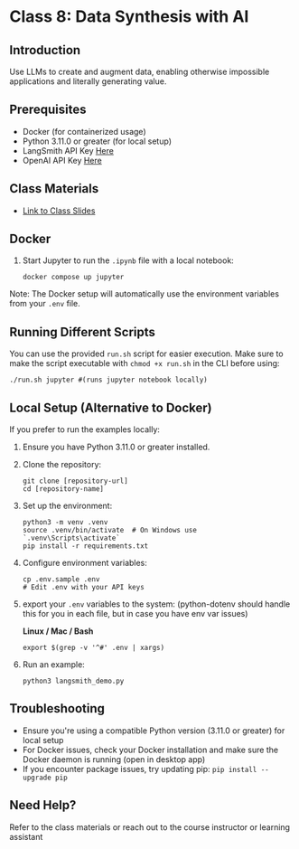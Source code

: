 # Class 8: Data Synthesis with AI

## Introduction

Use LLMs to create and augment data, enabling otherwise impossible applications and literally generating value.

## Prerequisites

- Docker (for containerized usage)
- Python 3.11.0 or greater (for local setup)
- LangSmith API Key [Here](https://smith.langchain.com/)
- OpenAI API Key [Here](https://platform.openai.com/api-keys)

## Class Materials
- [Link to Class Slides](https://docs.google.com/presentation/d/1jz7BkK6btdZdCXHiDbLXTQmH0EmJWjZ3Up7Gqdp2c0s/edit?usp=sharing)

## Docker
1. Start Jupyter to run the `.ipynb` file with a local notebook:
   ```
   docker compose up jupyter
   ```
Note: The Docker setup will automatically use the environment variables from your `.env` file.

## Running Different Scripts
You can use the provided `run.sh` script for easier execution.
Make sure to make the script executable with `chmod +x run.sh` in the CLI before using:
```
./run.sh jupyter #(runs jupyter notebook locally)
```

## Local Setup (Alternative to Docker)

If you prefer to run the examples locally:

1. Ensure you have Python 3.11.0 or greater installed.

2. Clone the repository:
   ```
   git clone [repository-url]
   cd [repository-name]
   ```

3. Set up the environment:
   ```
   python3 -m venv .venv
   source .venv/bin/activate  # On Windows use `.venv\Scripts\activate`
   pip install -r requirements.txt
   ```

4. Configure environment variables:
   ```
   cp .env.sample .env
   # Edit .env with your API keys
   ```
5. export your `.env` variables to the system:
(python-dotenv should handle this for you in each file, but in case you have env var issues)

   **Linux / Mac / Bash**
      ```
      export $(grep -v '^#' .env | xargs)
      ```
6. Run an example:
   ```
   python3 langsmith_demo.py
   ```

## Troubleshooting

- Ensure you're using a compatible Python version (3.11.0 or greater) for local setup
- For Docker issues, check your Docker installation and make sure the Docker daemon is running (open in desktop app)
- If you encounter package issues, try updating pip: `pip install --upgrade pip`

## Need Help?
Refer to the class materials or reach out to the course instructor or learning assistant